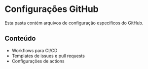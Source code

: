 # Configurações GitHub

Esta pasta contém arquivos de configuração específicos do GitHub.

## Conteúdo

* Workflows para CI/CD
* Templates de issues e pull requests
* Configurações de actions

